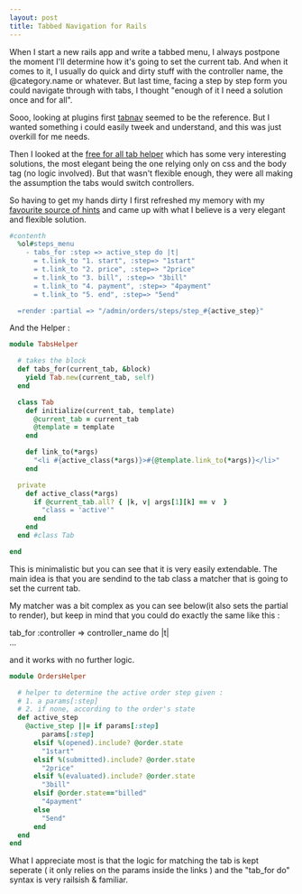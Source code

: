 ```yaml
---
layout: post
title: Tabbed Navigation for Rails
---
```


When I start a new rails app and write a tabbed menu, I always postpone the moment I'll determine how it's going to set the current tab. And when it comes to it, I usually do quick and dirty stuff with the controller name, the @category.name or whatever. But last time, facing a step by step form you could navigate through with tabs, I thought "enough of it I need a solution once and for all".

Sooo, looking at plugins first <a href="http://wiki.github.com/paolodona/rails-widgets/tabnav">tabnav</a> seemed to be the reference. But I wanted something i could easily tweek and understand, and this was just overkill for me needs.

Then I looked at the <a href="http://www.therailsway.com/2007/6/4/free-for-all-tab-helper">free for all tab helper</a> which has some very interesting solutions, the most elegant being the one relying only on css and the body tag (no logic involved). But that wasn't flexible enough, they were all making the assumption the tabs would switch controllers.

So having to get my hands dirty I first refreshed my memory with my <a href="http://railscasts.com/episodes/101-refactoring-out-helper-object">favourite source of hints</a> and came up with what I believe is a very elegant and flexible solution.

``` ruby
#contenth
  %ol#steps_menu
    - tabs_for :step => active_step do |t|
      = t.link_to "1. start", :step=> "1start"
      = t.link_to "2. price", :step=> "2price"
      = t.link_to "3. bill", :step=> "3bill"
      = t.link_to "4. payment", :step=> "4payment"
      = t.link_to "5. end", :step=> "5end"

  =render :partial => "/admin/orders/steps/step_#{active_step}"
  ```

And the Helper :

``` ruby
module TabsHelper

  # takes the block
  def tabs_for(current_tab, &block)
    yield Tab.new(current_tab, self)
  end

  class Tab
    def initialize(current_tab, template)
      @current_tab = current_tab
      @template = template
    end

    def link_to(*args)
      "<li #{active_class(*args)}>#{@template.link_to(*args)}</li>"
    end

  private
    def active_class(*args)
      if @current_tab.all? { |k, v| args[1][k] == v  }
        "class = 'active'"
      end
    end
  end #class Tab

end
```

This is minimalistic but you can see that it is very easily extendable. The main idea is that you are sendind to the tab class a matcher that is going to set the current tab.

My matcher was a bit complex as you can see below(it also sets the partial to render), but keep in mind that you could do exactly the same like this :

tab_for :controller => controller_name do |t| <br />...

and it works with no further logic.

``` ruby
module OrdersHelper

  # helper to determine the active order step given :
  # 1. a params[:step]
  # 2. if none, according to the order's state
  def active_step
    @active_step ||= if params[:step]
        params[:step]
      elsif %(opened).include? @order.state
        "1start"
      elsif %(submitted).include? @order.state
        "2price"
      elsif %(evaluated).include? @order.state
        "3bill"
      elsif @order.state=="billed"
        "4payment"
      else
        "5end"
      end
  end
end
```

What I appreciate most is that the logic for matching the tab is kept seperate ( it only relies on the params inside the links ) and the "tab_for do" syntax is very railsish & familiar.
